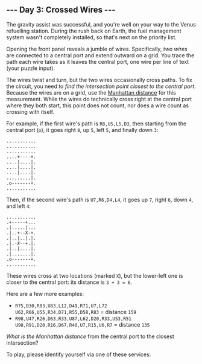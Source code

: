 <article class="day-desc"><h2>--- Day 3: Crossed Wires ---</h2><p>The gravity assist was successful, and you're well on your way to the Venus refuelling station.  During the rush back on Earth, the fuel management system wasn't completely installed, so that's next on the priority list.</p>
<p>Opening the front panel reveals a jumble of wires. Specifically, <em>two wires</em> are connected to a central port and extend outward on a grid.  You trace the path each wire takes as it leaves the central port, one wire per line of text (your puzzle input).</p>
<p>The wires <span title="A jumble of twisty little wires, all alike.">twist and turn</span>, but the two wires occasionally cross paths. To fix the circuit, you need to <em>find the intersection point closest to the central port</em>. Because the wires are on a grid, use the <a href="https://en.wikipedia.org/wiki/Taxicab_geometry">Manhattan distance</a> for this measurement. While the wires do technically cross right at the central port where they both start, this point does not count, nor does a wire count as crossing with itself.</p>
<p>For example, if the first wire's path is <code>R8,U5,L5,D3</code>, then starting from the central port (<code>o</code>), it goes right <code>8</code>, up <code>5</code>, left <code>5</code>, and finally down <code>3</code>:</p>
<pre><code>...........
...........
...........
....+----+.
....|....|.
....|....|.
....|....|.
.........|.
.o-------+.
...........
</code></pre>
<p>Then, if the second wire's path is <code>U7,R6,D4,L4</code>, it goes up <code>7</code>, right <code>6</code>, down <code>4</code>, and left <code>4</code>:</p>
<pre><code>...........
.+-----+...
.|.....|...
.|..+--X-+.
.|..|..|.|.
.|.-<em>X</em>--+.|.
.|..|....|.
.|.......|.
.o-------+.
...........
</code></pre>
<p>These wires cross at two locations (marked <code>X</code>), but the lower-left one is closer to the central port: its distance is <code>3 + 3 = 6</code>.</p>
<p>Here are a few more examples:</p>
<ul>
<li><code>R75,D30,R83,U83,L12,D49,R71,U7,L72<br/>U62,R66,U55,R34,D71,R55,D58,R83</code> = distance <code>159</code></li>
<li><code>R98,U47,R26,D63,R33,U87,L62,D20,R33,U53,R51<br/>U98,R91,D20,R16,D67,R40,U7,R15,U6,R7</code> = distance <code>135</code></li>
</ul>
<p><em>What is the Manhattan distance</em> from the central port to the closest intersection?</p>
</article>
<p>To play, please identify yourself via one of these services:</p>
